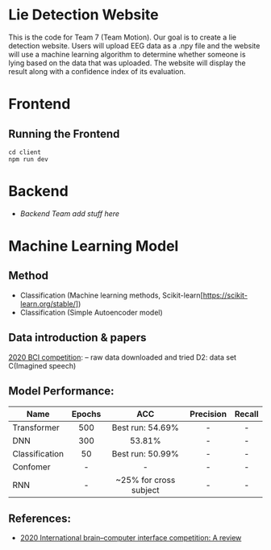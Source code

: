 # Lie Detection Website
This is the code for Team 7 (Team Motion). Our goal is to create a lie detection website. Users will upload EEG data as a .npy file and the website will use a machine learning algorithm to determine whether someone is lying based on the data that was uploaded. The website will display the result along with a confidence index of its evaluation. 
 

# Frontend
  ## Running the Frontend 
  ```
  cd client
  npm run dev

  ```

# Backend
  * _Backend Team add stuff here_

# Machine Learning Model 
## Method

* Classification (Machine learning methods, Scikit-learn[https://scikit-learn.org/stable/])
* Classification (Simple Autoencoder model)

## Data introduction & papers
[2020 BCI competition](https://www.frontiersin.org/articles/10.3389/fnhum.2022.898300/full):  – raw data downloaded and tried D2: data set C(Imagined speech) 


## Model Performance:

Name | Epochs | ACC | Precision | Recall | 
---  |:---------:|:---------:|:---------:|:---------:
Transformer | 500 | Best run: 54.69% | - | - | -
DNN | 300 | 53.81% | - | - | -
Classification | 50 |  Best run: 50.99% | - | - | -
Confomer | - |  - | - | - | -
RNN | - | ~25% for cross subject  | - | - | -

## References:
- [2020 International brain–computer interface competition: A review](https://www.frontiersin.org/articles/10.3389/fnhum.2022.898300/full)